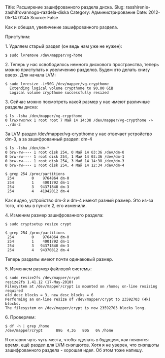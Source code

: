 Title: Расширение зашифрованного раздела диска.
Slug: rasshirenie-zashifrovannogo-razdela-diska
Category: Администрирование
Date: 2012-05-14 01:45
Source: False

Как и обещал, увеличение зашифрованного раздела.

Приступим:

1\. Удаляем старый раздел (он ведь нам уже не нужен):

    $ sudo lvremove /dev/mapper/vg-home

2\. Теперь у нас освободилось немного дискового пространства, теперь можно приступать к увеличению разделов. Будем это делать снизу вверх. Для начала LVM:

    $ sudo lvresize -L+50G /dev/mapper/vg-crypthome 
      Extending logical volume crypthome to 90,00 GiB
      Logical volume crypthome successfully resized

3\. Сейчас можно посмотреть какой размер у нас имеют различные разделы диска:

    $ ls -lsha /dev/mapper/vg-crypthome
    0 lrwxrwxrwx 1 root root 7 Май 14 14:38 /dev/mapper/vg-crypthome -> ../dm-3

За LVM раздел /dev/mapper/vg-crypthome у нас отвечает устройство dm-3, а за зашифрованный раздел: dm-4

    $ ls -lsha /dev/dm-*
    0 brw-rw---- 1 root disk 254, 0 Май 14 03:36 /dev/dm-0
    0 brw-rw---- 1 root disk 254, 1 Май 14 03:36 /dev/dm-1
    0 brw-rw---- 1 root disk 254, 3 Май 14 14:38 /dev/dm-3
    0 brw-rw---- 1 root disk 254, 4 Май 14 12:34 /dev/dm-4

    $ grep 254 /proc/partitions 
     254        0    9764864 dm-0
     254        1    4001792 dm-1
     254        3   94371840 dm-3
     254        4   41942012 dm-4

Как видно, устройство dm-3 и dm-4 имеют разный размер. Это из-за того, что мы в пункте 2, его изменили.

4\. Изменим размер зашифрованного раздела:

    $ sudo cryptsetup resize crypt

    $ grep 254 /proc/partitions 
     254        0    9764864 dm-0
     254        1    4001792 dm-1
     254        3   94371840 dm-3
     254        4   94370812 dm-4

Теперь разделы имеют почти одинаковый размер.

5\. Изменяем размер файловой системы:

    $ sudo resize2fs /dev/mapper/crypt 
    resize2fs 1.41.12 (17-May-2010)
    Filesystem at /dev/mapper/crypt is mounted on /home; on-line resizing required
    old desc_blocks = 3, new_desc_blocks = 6
    Performing an on-line resize of /dev/mapper/crypt to 23592703 (4k) blocks.
    The filesystem on /dev/mapper/crypt is now 23592703 blocks long.

6\. Проверяем:

    $ df -h | grep /home
    /dev/mapper/crypt      89G  4,3G   80G   6% /home

Я оставил чуть чуть места, чтобы сделать в будущем, как появится время, ещё раздел для LVM снэпшотов. Хотя я не уверен, что снэпшоты зашифрованного раздела - хорошая идея. Об этом тоже напишу.
